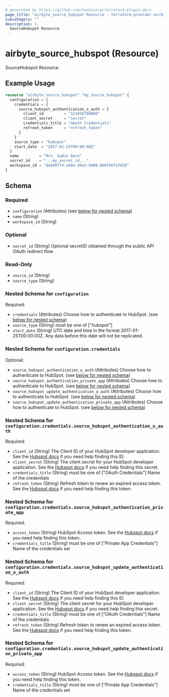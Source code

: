 ```yaml
---
# generated by https://github.com/hashicorp/terraform-plugin-docs
page_title: "airbyte_source_hubspot Resource - terraform-provider-airbyte"
subcategory: ""
description: |-
  SourceHubspot Resource
---
```


# airbyte_source_hubspot (Resource)

SourceHubspot Resource

## Example Usage

```terraform
resource "airbyte_source_hubspot" "my_source_hubspot" {
  configuration = {
    credentials = {
      source_hubspot_authentication_o_auth = {
        client_id         = "123456789000"
        client_secret     = "secret"
        credentials_title = "OAuth Credentials"
        refresh_token     = "refresh_token"
      }
    }
    source_type = "hubspot"
    start_date  = "2017-01-25T00:00:00Z"
  }
  name         = "Mrs. Sadie Dare"
  secret_id    = "...my_secret_id..."
  workspace_id = "da840774-a68a-49a3-9d08-6b6f66fef020"
}
```

<!-- schema generated by tfplugindocs -->
## Schema

### Required

- `configuration` (Attributes) (see [below for nested schema](#nestedatt--configuration))
- `name` (String)
- `workspace_id` (String)

### Optional

- `secret_id` (String) Optional secretID obtained through the public API OAuth redirect flow.

### Read-Only

- `source_id` (String)
- `source_type` (String)

<a id="nestedatt--configuration"></a>
### Nested Schema for `configuration`

Required:

- `credentials` (Attributes) Choose how to authenticate to HubSpot. (see [below for nested schema](#nestedatt--configuration--credentials))
- `source_type` (String) must be one of ["hubspot"]
- `start_date` (String) UTC date and time in the format 2017-01-25T00:00:00Z. Any data before this date will not be replicated.

<a id="nestedatt--configuration--credentials"></a>
### Nested Schema for `configuration.credentials`

Optional:

- `source_hubspot_authentication_o_auth` (Attributes) Choose how to authenticate to HubSpot. (see [below for nested schema](#nestedatt--configuration--credentials--source_hubspot_authentication_o_auth))
- `source_hubspot_authentication_private_app` (Attributes) Choose how to authenticate to HubSpot. (see [below for nested schema](#nestedatt--configuration--credentials--source_hubspot_authentication_private_app))
- `source_hubspot_update_authentication_o_auth` (Attributes) Choose how to authenticate to HubSpot. (see [below for nested schema](#nestedatt--configuration--credentials--source_hubspot_update_authentication_o_auth))
- `source_hubspot_update_authentication_private_app` (Attributes) Choose how to authenticate to HubSpot. (see [below for nested schema](#nestedatt--configuration--credentials--source_hubspot_update_authentication_private_app))

<a id="nestedatt--configuration--credentials--source_hubspot_authentication_o_auth"></a>
### Nested Schema for `configuration.credentials.source_hubspot_authentication_o_auth`

Required:

- `client_id` (String) The Client ID of your HubSpot developer application. See the <a href="https://legacydocs.hubspot.com/docs/methods/oauth2/oauth2-quickstart">Hubspot docs</a> if you need help finding this ID.
- `client_secret` (String) The client secret for your HubSpot developer application. See the <a href="https://legacydocs.hubspot.com/docs/methods/oauth2/oauth2-quickstart">Hubspot docs</a> if you need help finding this secret.
- `credentials_title` (String) must be one of ["OAuth Credentials"]
Name of the credentials
- `refresh_token` (String) Refresh token to renew an expired access token. See the <a href="https://legacydocs.hubspot.com/docs/methods/oauth2/oauth2-quickstart">Hubspot docs</a> if you need help finding this token.


<a id="nestedatt--configuration--credentials--source_hubspot_authentication_private_app"></a>
### Nested Schema for `configuration.credentials.source_hubspot_authentication_private_app`

Required:

- `access_token` (String) HubSpot Access token. See the <a href="https://developers.hubspot.com/docs/api/private-apps">Hubspot docs</a> if you need help finding this token.
- `credentials_title` (String) must be one of ["Private App Credentials"]
Name of the credentials set


<a id="nestedatt--configuration--credentials--source_hubspot_update_authentication_o_auth"></a>
### Nested Schema for `configuration.credentials.source_hubspot_update_authentication_o_auth`

Required:

- `client_id` (String) The Client ID of your HubSpot developer application. See the <a href="https://legacydocs.hubspot.com/docs/methods/oauth2/oauth2-quickstart">Hubspot docs</a> if you need help finding this ID.
- `client_secret` (String) The client secret for your HubSpot developer application. See the <a href="https://legacydocs.hubspot.com/docs/methods/oauth2/oauth2-quickstart">Hubspot docs</a> if you need help finding this secret.
- `credentials_title` (String) must be one of ["OAuth Credentials"]
Name of the credentials
- `refresh_token` (String) Refresh token to renew an expired access token. See the <a href="https://legacydocs.hubspot.com/docs/methods/oauth2/oauth2-quickstart">Hubspot docs</a> if you need help finding this token.


<a id="nestedatt--configuration--credentials--source_hubspot_update_authentication_private_app"></a>
### Nested Schema for `configuration.credentials.source_hubspot_update_authentication_private_app`

Required:

- `access_token` (String) HubSpot Access token. See the <a href="https://developers.hubspot.com/docs/api/private-apps">Hubspot docs</a> if you need help finding this token.
- `credentials_title` (String) must be one of ["Private App Credentials"]
Name of the credentials set


